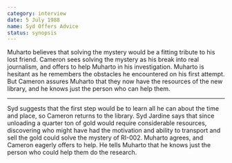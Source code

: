 ```yaml
---
category: interview
date: 5 July 1988
name: Syd Offers Advice
status: synopsis
---
```

Muharto believes that solving the mystery would be a fitting tribute to his lost friend. Cameron sees solving the mystery as his break into real journalism, and offers to help Muharto in his investigation. Muharto is hesitant as he remembers the obstacles he encountered on his first attempt. But Cameron assures Muharto that they now have the resources of the new library, and he knows just the person who can help them.  

------

Syd suggests that the first step would be to learn all he can about the time and place, so Cameron returns to the library. Syd Jardine says that since unloading a quarter ton of gold would
require considerable resources, discovering who might have had the
motivation and ability to transport and sell the gold could solve the
mystery of RI-002. Muharto agrees, and Cameron eagerly offers to help.
He tells Muharto that he knows just the person who could help them do
the research.
